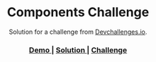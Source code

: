 <!-- Please update value in the {}  -->

<h1 align="center">Components Challenge</h1>

<div align="center">
   Solution for a challenge from  <a href="http://devchallenges.io" target="_blank">Devchallenges.io</a>.
</div>

<div align="center">
  <h3>
    <a href="https://wonderful-banach-32a1eb.netlify.app/buttons">
      Demo
    </a>
    <span> | </span>
    <a href="https://github.com/nisargp08/DC-P1-FE-Components/blob/master/src/views/Buttons.vue">
      Solution
    </a>
    <span> | </span>
    <a href="https://devchallenges.io/challenges/ohgVTyJCbm5OZyTB2gNY">
      Challenge
    </a>
  </h3>
</div>
